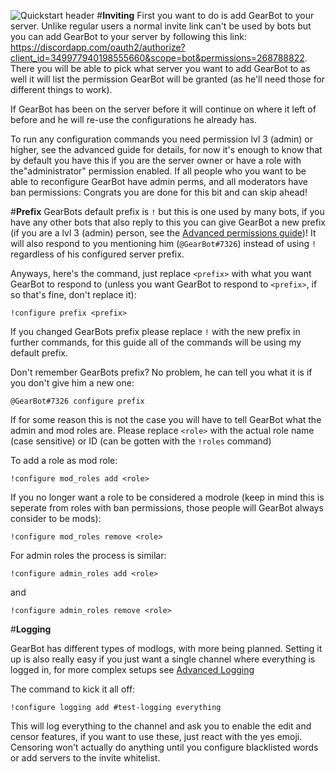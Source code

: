 ![Quickstart header](../img/quickstart.png)
#**Inviting**
First you want to do is add GearBot to your server. Unlike regular users a normal invite link can't be used by bots but you can add GearBot  to your server by following this link: <https://discordapp.com/oauth2/authorize?client_id=349977940198555660&scope=bot&permissions=268788822>.
There you will be able to pick what server you want to add GearBot to as well it will list the permission GearBot will be granted (as he'll need those for different things to work).


If GearBot has been on the server before it will continue on where it left of before and he will re-use the configurations he already has.

To run any configuration commands you need permission lvl 3 (admin) or higher, see the advanced guide for details, for now it's enough to know that by default you have this if you are the server owner or have a role with the"administrator" permission enabled. If all people who you want to be able to reconfigure GearBot have admin perms, and all moderators have ban permissions: Congrats you are done for this bit and can skip ahead!

#**Prefix**
GearBots default prefix is ``!`` but this is one used by many bots, if you have any other bots that also reply to this you can give GearBot a new prefix (if you are a lvl 3 (admin) person, see the [Advanced permissions guide](permissions.md))!
It will also respond to you mentioning him (``@GearBot#7326``) instead of using ``!`` regardless of his configured server prefix.

Anyways, here's the command, just replace ``<prefix>`` with what you want GearBot to respond to (unless you want GearBot to respond to ``<prefix>``, if so that's fine, don't replace it):
```
!configure prefix <prefix>
``` 

If you changed GearBots prefix please replace ``!`` with the new prefix in further commands, for this guide all of the commands will be using my default prefix.

Don't remember GearBots prefix? No problem, he can tell you what it is if you don't give him a new one:
```
@GearBot#7326 configure prefix
```

If for some reason this is not the case you will have to tell GearBot what the admin and mod roles are. Please replace ``<role>`` with the actual role name (case sensitive) or ID (can be gotten with the ``!roles`` command)

To add a role as mod role:
```
!configure mod_roles add <role>
```

If you no longer want a role to be considered a modrole (keep in mind this is seperate from roles with ban permissions, those people will GearBot always consider to be mods):
```
!configure mod_roles remove <role>
```

For admin roles the process is similar:
```
!configure admin_roles add <role>
```
and
```
!configure admin_roles remove <role>
```


#**Logging**

GearBot has different types of modlogs, with more being planned.
Setting it up is also really easy if you just want a single channel where everything is logged in, for more complex setups see [Advanced Logging](logging.md)

The command to kick it all off:
```
!configure logging add #test-logging everything
```
This will log everything to the channel and ask you to enable the edit and censor features, if you want to use these, just react with the yes emoji. Censoring won't actually do anything until you configure blacklisted words or add servers to the invite whitelist.
